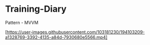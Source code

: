 # Training-Diary

Pattern - MVVM

[https://user-images.githubusercontent.com/103181230/194103209-a1328769-3392-4135-a84d-7930680e5566.mp4]

